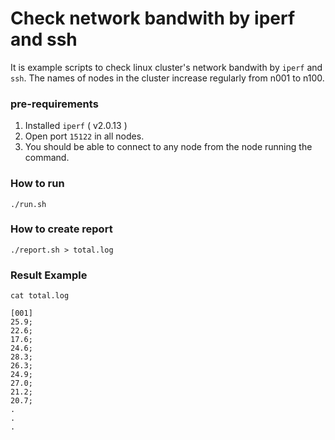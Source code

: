 
# Check network bandwith by iperf and ssh

It is example scripts to check linux cluster's network bandwith by `iperf` and `ssh`. The names of nodes in the cluster increase regularly from n001 to n100.


### pre-requirements

1. Installed `iperf` ( v2.0.13 )
2. Open port `15122` in all nodes.
3. You should be able to connect to any node from the node running the command.


### How to run
```
./run.sh
```

### How to create report
```
./report.sh > total.log
```

### Result Example
```
cat total.log
```

```
[001]
25.9;
22.6;
17.6;
24.6;
28.3;
26.3;
24.9;
27.0;
21.2;
20.7;
.
.
.
```
